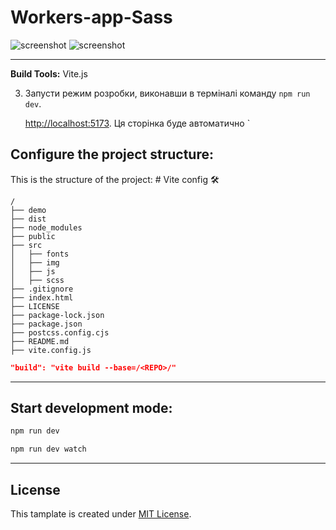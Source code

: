 # Workers-app-Sass

![screenshot](./demo/screenshot-1.jpg)
![screenshot](./demo/screenshot-2.jpg)

---

**Build Tools:** Vite.js

3. Запусти режим розробки, виконавши в терміналі команду `npm run dev`.

   [http://localhost:5173](http://localhost:5173). Ця сторінка буде автоматично
   `

## Configure the project structure:

This is the structure of the project: # Vite config 🛠️

```plaintext
/
├── demo
├── dist
├── node_modules
├── public
├── src
│   ├── fonts
│   ├── img
│   ├── js
│   ├── scss
├── .gitignore
├── index.html
├── LICENSE
├── package-lock.json
├── package.json
├── postcss.config.cjs
├── README.md
├── vite.config.js
```

```json
"build": "vite build --base=/<REPO>/"
```

---

## Start development mode:

```bash
npm run dev
```

```bash
npm run dev watch
```

---

## License

This tamplate is created under [MIT License](LICENSE).

